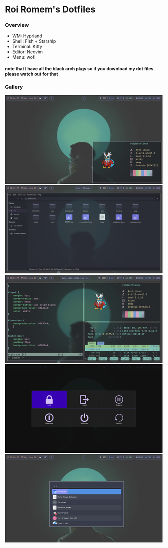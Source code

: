 # Roi Romem's Dotfiles
### Overview
- WM: Hyprland
- Shell: Fish + Starship
- Terminal: Kitty
- Editor: Neovim
- Menu: wofi

#### note that I have all the black arch pkgs so if you download my dot files please watch out for that

### Gallery
![](https://github.com/RoiRomem/Roi-Romem-Dotfiles/blob/main/Screenshots/screenshot-1.png?raw=true)
![](https://github.com/RoiRomem/Roi-Romem-Dotfiles/blob/main/screenshot-2.png?raw=true)
![](https://github.com/RoiRomem/Roi-Romem-Dotfiles/blob/main/screenshot-3.png?raw=true)
![](https://github.com/RoiRomem/Roi-Romem-Dotfiles/blob/main/screenshot-4.png?raw=true)
![](https://github.com/RoiRomem/Roi-Romem-Dotfiles/blob/main/screenshot-5.png?raw=true)

